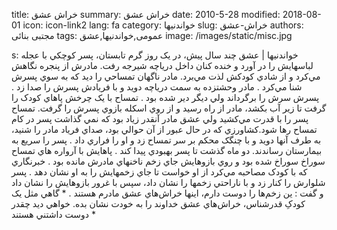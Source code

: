 title: خراش عشق
summary: خراش عشق
date: 2010-5-28
modified: 2018-08-01
icon:  icon-link2
lang: fa
category: خواندنیها
slug: خراش-عشق
authors: مجتبی بنائی
tags: عمومی,خواندنیها,عشق
image: /images/static/misc.jpg

s: خواندنیها | عشق    چند سال پيش، در يک روز گرم تابستان، پسر کوچکي با عجله لباسهايش را در  آورد و خنده کنان داخل درياچه شيرجه رفت. مادرش از پنجره نگاهش مي‌کرد و  از شادي کودکش لذت مي‌برد. مادر ناگهان تمساحي را ديد که به سوي پسرش  شنا مي‌کرد . مادر وحشتزده به سمت درياچه  دويد و با فريادش پسرش را صدا زد . پسرش سرش را برگرداند ولي ديگر دير  شده بود .  تمساح با يک چرخش پاهاي کودک را گرفت تا زير  آب بکشد، مادر از راه رسيد و از روي اسکله بازوي پسرش را گرفت. تمساح  پسر را با قدرت مي‌کشيد ولي عشق مادر آنقدر زياد بود که نمي گذاشت پسر  در کام تمساح رها شود.کشاورزي که در حال عبور از آن حوالي بود، صداي  فرياد مادر را شنيد، به طرف آنها دويد و با چنگک محکم بر سر تمساح زد و  او را فراري داد .  پسر را سريع به بيمارستان رساندند. دو  ماه گذشت تا پسر بهبودي پيدا کند . پاهايش با آرواره هاي تمساح سوراخ  سوراخ  شده بود و روي بازوهايش جاي زخم ناخنهاي مادرش مانده بود .  خبرنگاري  که با کودک مصاحبه مي‌کرد از او خواست تا جاي زخمهايش را به او نشان دهد . پسر شلوارش را کنار زد و با ناراحتي زخمها را نشان داد، سپس با غرور بازوهايش  را نشان داد و گفت : ين زخم‌ها  را دوست دارم،  اينها خراش‌هاي عشق مادرم هستند .  * گاهي مثل  يک کودکِ قدرشناس، خراش‌هاي عشق خداوند را به خودت نشان بده. خواهي  ديد چقدر دوست داشتني هستند *